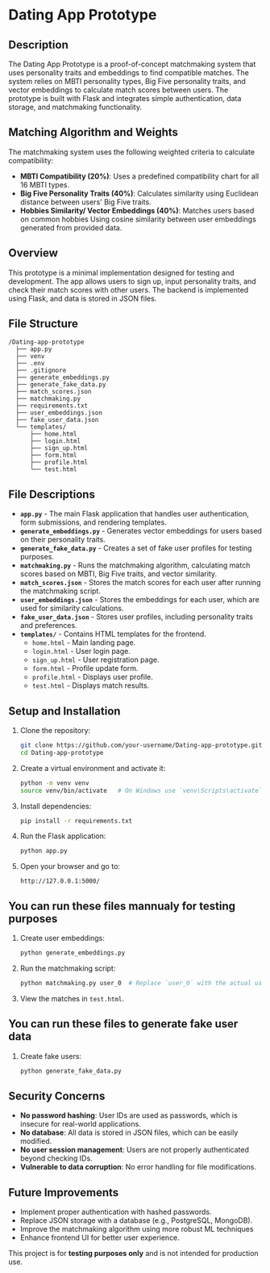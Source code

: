 # Dating App Prototype

## Description

The Dating App Prototype is a proof-of-concept matchmaking system that uses personality traits and embeddings to find compatible matches. The system relies on MBTI personality types, Big Five personality traits, and vector embeddings to calculate match scores between users. The prototype is built with Flask and integrates simple authentication, data storage, and matchmaking functionality.

## Matching Algorithm and Weights

The matchmaking system uses the following weighted criteria to calculate compatibility:

- **MBTI Compatibility (20%)**: Uses a predefined compatibility chart for all 16 MBTI types.
- **Big Five Personality Traits (40%)**: Calculates similarity using Euclidean distance between users' Big Five traits.
- **Hobbies Similarity/ Vector Embeddings (40%)**: Matches users based on common hobbies Using cosine similarity between user embeddings generated from provided data.

## Overview

This prototype is a minimal implementation designed for testing and development. The app allows users to sign up, input personality traits, and check their match scores with other users. The backend is implemented using Flask, and data is stored in JSON files.

## File Structure

```
/Dating-app-prototype
  ├── app.py
  ├── venv
  ├── .env
  ├── .gitignore
  ├── generate_embeddings.py
  ├── generate_fake_data.py
  ├── match_scores.json
  ├── matchmaking.py
  ├── requirements.txt
  ├── user_embeddings.json
  ├── fake_user_data.json
  └── templates/
      ├── home.html
      ├── login.html
      ├── sign_up.html
      ├── form.html
      ├── profile.html
      └── test.html
```

## File Descriptions

- **`app.py`** - The main Flask application that handles user authentication, form submissions, and rendering templates.
- **`generate_embeddings.py`** - Generates vector embeddings for users based on their personality traits.
- **`generate_fake_data.py`** - Creates a set of fake user profiles for testing purposes.
- **`matchmaking.py`** - Runs the matchmaking algorithm, calculating match scores based on MBTI, Big Five traits, and vector similarity.
- **`match_scores.json`** - Stores the match scores for each user after running the matchmaking script.
- **`user_embeddings.json`** - Stores the embeddings for each user, which are used for similarity calculations.
- **`fake_user_data.json`** - Stores user profiles, including personality traits and preferences.
- **`templates/`** - Contains HTML templates for the frontend.
  - `home.html` - Main landing page.
  - `login.html` - User login page.
  - `sign_up.html` - User registration page.
  - `form.html` - Profile update form.
  - `profile.html` - Displays user profile.
  - `test.html` - Displays match results.

## Setup and Installation

1. Clone the repository:
   ```sh
   git clone https://github.com/your-username/Dating-app-prototype.git
   cd Dating-app-prototype
   ```
2. Create a virtual environment and activate it:
   ```sh
   python -m venv venv
   source venv/bin/activate   # On Windows use `venv\Scripts\activate`
   ```
3. Install dependencies:
   ```sh
   pip install -r requirements.txt
   ```
4. Run the Flask application:
   ```sh
   python app.py
   ```
5. Open your browser and go to:
   ```
   http://127.0.0.1:5000/
   ```

## You can run these files mannualy for testing purposes

1. Create user embeddings:
   ```sh
   python generate_embeddings.py
   ```
2. Run the matchmaking script:
   ```sh
   python matchmaking.py user_0  # Replace `user_0` with the actual user ID (eg- user_1 , user_6)
   ```
3. View the matches in `test.html`.

## You can run these files to generate fake user data

1. Create fake users:
   ```sh
   python generate_fake_data.py
   ```

## Security Concerns

- **No password hashing**: User IDs are used as passwords, which is insecure for real-world applications.
- **No database**: All data is stored in JSON files, which can be easily modified.
- **No user session management**: Users are not properly authenticated beyond checking IDs.
- **Vulnerable to data corruption**: No error handling for file modifications.

## Future Improvements

- Implement proper authentication with hashed passwords.
- Replace JSON storage with a database (e.g., PostgreSQL, MongoDB).
- Improve the matchmaking algorithm using more robust ML techniques
- Enhance frontend UI for better user experience.

This project is for **testing purposes only** and is not intended for production use.
